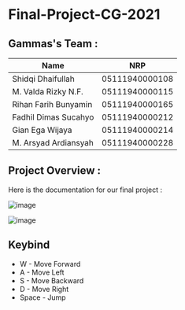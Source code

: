 # Final-Project-CG-2021

## Gammas's Team :

| Name              | NRP            |
| --------------------  | -------------- |
| Shidqi Dhaifullah     | 05111940000108 |
| M. Valda Rizky N.F.   | 05111940000115 |
| Rihan Farih Bunyamin  | 05111940000165 |
| Fadhil Dimas Sucahyo  | 05111940000212 |
| Gian Ega Wijaya       | 05111940000214 |
| M. Arsyad Ardiansyah  | 05111940000228 |

## Project Overview :
Here is the documentation for our final project :

![image](https://user-images.githubusercontent.com/73766214/146409092-0a1f9020-fadf-478a-a0e5-dea822ec4efb.png)

![image](https://user-images.githubusercontent.com/73766214/146409203-1479bbc5-1916-4a6f-b84f-eb1dc985df78.png)

## Keybind

- W - Move Forward
- A - Move Left
- S - Move Backward
- D - Move Right
- Space - Jump
